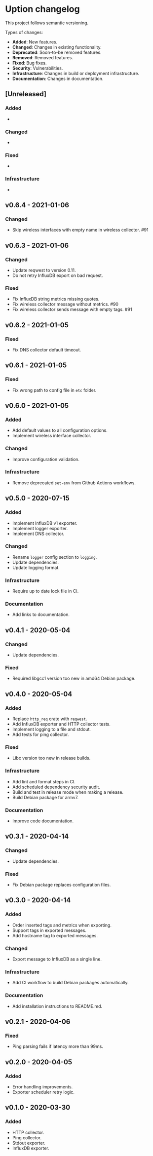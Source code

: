 # Uption changelog

This project follows semantic versioning.

Types of changes:

- **Added**: New features.
- **Changed**: Changes in existing functionality.
- **Deprecated**: Soon-to-be removed features.
- **Removed**: Removed features.
- **Fixed**: Bug fixes.
- **Security**: Vulnerabilities.
- **Infrastructure**: Changes in build or deployment infrastructure.
- **Documentation**: Changes in documentation.

## [Unreleased]

### Added

-

### Changed

-

### Fixed

-

### Infrastructure

-

## v0.6.4 - 2021-01-06

### Changed

- Skip wireless interfaces with empty name in wireless collector. #91

## v0.6.3 - 2021-01-06

### Changed

- Update reqwest to version 0.11.
- Do not retry InfluxDB export on bad request.

### Fixed

- Fix InfluxDB string metrics missing quotes.
- Fix wireless collector message without metrics. #90
- Fix wireless collector sends message with empty tags. #91

## v0.6.2 - 2021-01-05

### Fixed

- Fix DNS collector default timeout.

## v0.6.1 - 2021-01-05

### Fixed

- Fix wrong path to config file in `etc` folder.

## v0.6.0 - 2021-01-05

### Added

- Add default values to all configuration options.
- Implement wireless interface collector.

### Changed

- Improve configuration validation.

### Infrastructure

- Remove deprecated `set-env` from Github Actions workflows.

## v0.5.0 - 2020-07-15

### Added

- Implement InfluxDB v1 exporter.
- Implement logger exporter.
- Implement DNS collector.

### Changed

- Rename `logger` config section to `logging`.
- Update dependencies.
- Update logging format.

### Infrastructure

- Require up to date lock file in CI.

### Documentation

- Add links to documentation.

## v0.4.1 - 2020-05-04

### Changed

- Update dependencies.

### Fixed

- Required libgcc1 version too new in amd64 Debian package.

## v0.4.0 - 2020-05-04

### Added

- Replace `http_req` crate with `reqwest`.
- Add InfluxDB exporter and HTTP collector tests.
- Implement logging to a file and stdout.
- Add tests for ping collector.

### Fixed

- Libc version too new in release builds.

### Infrastructure

- Add lint and format steps in CI.
- Add scheduled dependency security audit.
- Build and test in release mode when making a release.
- Build Debian package for armv7.

### Documentation

- Improve code documentation.

## v0.3.1 - 2020-04-14

### Changed

- Update dependencies.

### Fixed

- Fix Debian package replaces configuration files.

## v0.3.0 - 2020-04-14

### Added

- Order inserted tags and metrics when exporting.
- Support tags in exported messages.
- Add hostname tag to exported messages.

### Changed

- Export message to InfluxDB as a single line.

### Infrastructure

- Add CI workflow to build Debian packages automatically.

### Documentation

- Add installation instructions to README.md.

## v0.2.1 - 2020-04-06

### Fixed

- Ping parsing fails if latency more than 99ms.

## v0.2.0 - 2020-04-05

### Added

- Error handling improvements.
- Exporter scheduler retry logic.

## v0.1.0 - 2020-03-30

### Added

- HTTP collector.
- Ping collector.
- Stdout exporter.
- InfluxDB exporter.
